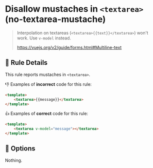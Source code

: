 # Disallow mustaches in `<textarea>` (no-textarea-mustache)

> Interpolation on textareas (`<textarea>{{text}}</textarea>`) won't work. Use `v-model` instead.
>
> https://vuejs.org/v2/guide/forms.html#Multiline-text

## :book: Rule Details

This rule reports mustaches in `<textarea>`.

:-1: Examples of **incorrect** code for this rule:

```html
<template>
    <textarea>{{message}}</textarea>
</template>
```

:+1: Examples of **correct** code for this rule:

```html
<template>
    <textarea v-model="message"></textarea>
</template>
```

## :wrench: Options

Nothing.
